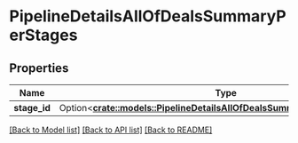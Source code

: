 # PipelineDetailsAllOfDealsSummaryPerStages

## Properties

Name | Type | Description | Notes
------------ | ------------- | ------------- | -------------
**stage_id** | Option<[**crate::models::PipelineDetailsAllOfDealsSummaryPerStagesStageId**](pipelineDetails_allOf_deals_summary_per_stages_STAGE_ID.md)> |  | [optional]

[[Back to Model list]](../README.md#documentation-for-models) [[Back to API list]](../README.md#documentation-for-api-endpoints) [[Back to README]](../README.md)


